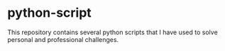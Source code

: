 # python-script
This repository contains several python scripts that I have used to solve personal and professional challenges. 

